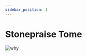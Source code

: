 ```yaml
---
sidebar_position: 1
---
```


# Stonepraise Tome

![why](https://vwiki.valorserver.com/api/item/picture/stonepraise%20tome)
